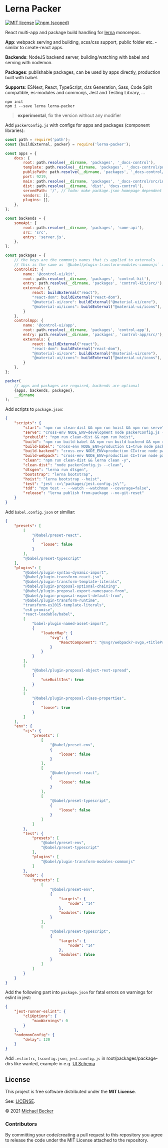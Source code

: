 # Lerna Packer

[![MIT license](https://img.shields.io/npm/l/@ui-schema/ui-schema?style=flat-square)](https://github.com/ui-schema/ui-schema/blob/master/LICENSE)
[![npm (scoped)](https://img.shields.io/npm/v/lerna-packer?style=flat-square)](https://www.npmjs.com/package/lerna-packer)

React multi-app and package build handling for [lerna](https://github.com/lerna/lerna) monorepos.

**App**: webpack serving and building, scss/css support, public folder etc. - similar to create-react apps.

**Backends**: NodeJS backend server, building/watching with babel and serving with nodemon.

**Packages**: publishable packages, can be used by apps directly, production built with babel.

**Supports**: ESNext, React, TypeScript, d.ts Generation, Sass, Code Split compatible, es-modules and commonjs, Jest and Testing Library, ...

    npm init
    npm i --save lerna lerna-packer

> **experimental**, fix the version without any modifier

Add `packerConfig.js` with configs for apps and packages (component libraries):

```js
const path = require('path');
const {buildExternal, packer} = require('lerna-packer');

const apps = {
    docs: {
        root: path.resolve(__dirname, 'packages', '_docs-control'),
        template: path.resolve(__dirname, 'packages', '_docs-control/public/index.html'),
        publicPath: path.resolve(__dirname, 'packages', '_docs-control/public'),// dev-server
        port: 9219,
        main: path.resolve(__dirname, 'packages', '_docs-control/src/index.tsx'),
        dist: path.resolve(__dirname, 'dist', 'docs-control'),
        servedPath: '/', // todo: make package.json homepage dependent
        vendors: [],
        plugins: [],
    },
};

const backends = {
    someApi: {
        root: path.resolve(__dirname, 'packages', 'some-api'),
        src: 'src',
        entry: 'server.js',
    },
};

const packages = {
    // the keys are the commonjs names that is applied to externals
    // this is the same as `@babel/plugin-transform-modules-commonjs` applies
    controlKit: {
        name: '@control-ui/kit',
        root: path.resolve(__dirname, 'packages', 'control-kit'),
        entry: path.resolve(__dirname, 'packages', 'control-kit/src/'),
        externals: {
            react: buildExternal("react"),
            "react-dom": buildExternal("react-dom"),
            "@material-ui/core": buildExternal("@material-ui/core"),
            "@material-ui/icons": buildExternal("@material-ui/icons"),
        }
    },
    controlApp: {
        name: '@control-ui/app',
        root: path.resolve(__dirname, 'packages', 'control-app'),
        entry: path.resolve(__dirname, 'packages', 'control-app/src/'),
        externals: {
            react: buildExternal("react"),
            "react-dom": buildExternal("react-dom"),
            "@material-ui/core": buildExternal("@material-ui/core"),
            "@material-ui/icons": buildExternal("@material-ui/icons"),
        }
    },
};

packer(
    // apps and packages are required, backends are optional
    {apps, backends, packages},
    __dirname
);
```

Add scripts to `package.json`:

```json
{
    "scripts": {
        "start": "npm run clean-dist && npm run hoist && npm run serve",
        "serve": "cross-env NODE_ENV=development node packerConfig.js --serve",
        "prebuild": "npm run clean-dist && npm run hoist",
        "build": "npm run build-babel && npm run build-backend && npm run dtsgen && npm run build-webpack",
        "build-babel": "cross-env NODE_ENV=production CI=true node packerConfig.js --build --babel",
        "build-backend": "cross-env NODE_ENV=production CI=true node packerConfig.js --build --backend",
        "build-webpack": "cross-env NODE_ENV=production CI=true node packerConfig.js --build --webpack",
        "clean": "npm run clean-dist && lerna clean -y",
        "clean-dist": "node packerConfig.js --clean",
        "dtsgen": "lerna run dtsgen",
        "bootstrap": "lerna bootstrap",
        "hoist": "lerna bootstrap --hoist",
        "test": "jest -c=\"packages/jest.config.js\"",
        "tdd": "npm test -- --watch --watchman --coverage=false",
        "release": "lerna publish from-package --no-git-reset"
    }
}
```

Add `babel.config.json` or similiar:

```json
{
    "presets": [
        [
            "@babel/preset-react",
            {
                "loose": false
            }
        ],
        "@babel/preset-typescript"
    ],
    "plugins": [
        "@babel/plugin-syntax-dynamic-import",
        "@babel/plugin-transform-react-jsx",
        "@babel/plugin-transform-template-literals",
        "@babel/plugin-proposal-optional-chaining",
        "@babel/plugin-proposal-export-namespace-from",
        "@babel/plugin-proposal-export-default-from",
        "@babel/plugin-transform-runtime",
        "transform-es2015-template-literals",
        "es6-promise",
        "react-loadable/babel",
        [
            "babel-plugin-named-asset-import",
            {
                "loaderMap": {
                    "svg": {
                        "ReactComponent": "@svgr/webpack?-svgo,+titleProp,+ref![path]"
                    }
                }
            }
        ],
        [
            "@babel/plugin-proposal-object-rest-spread",
            {
                "useBuiltIns": true
            }
        ],
        [
            "@babel/plugin-proposal-class-properties",
            {
                "loose": true
            }
        ]
    ],
    "env": {
        "cjs": {
            "presets": [
                [
                    "@babel/preset-env",
                    {
                        "loose": false
                    }
                ],
                [
                    "@babel/preset-react",
                    {
                        "loose": false
                    }
                ],
                [
                    "@babel/preset-typescript",
                    {
                        "loose": false
                    }
                ]
            ]
        },
        "test": {
            "presets": [
                "@babel/preset-env",
                "@babel/preset-typescript"
            ],
            "plugins": [
                "@babel/plugin-transform-modules-commonjs"
            ]
        },
        "node": {
            "presets": [
                [
                    "@babel/preset-env",
                    {
                        "targets": {
                            "node": "14"
                        },
                        "modules": false
                    }
                ],
                [
                    "@babel/preset-typescript",
                    {
                        "targets": {
                            "node": "14"
                        },
                        "modules": false
                    }
                ]
            ]
        }
    }
}
```

Add the following part into `package.json` for fatal errors on warnings for eslint in jest:

```json
{
    "jest-runner-eslint": {
        "cliOptions": {
            "maxWarnings": 0
        }
    },
    "nodemonConfig": {
        "delay": 120
    }
}
```

Add `.eslintrc`, `tsconfig.json`, `jest.config.js` in root/packages/package-dirs like wanted, example in e.g. [UI Schema](https://github.com/ui-schema/ui-schema)

## License

This project is free software distributed under the **MIT License**.

See: [LICENSE](LICENSE).

© 2021 [Michael Becker](https://mlbr.xyz)

### Contributors

By committing your code/creating a pull request to this repository you agree to release the code under the MIT License attached to the repository.
